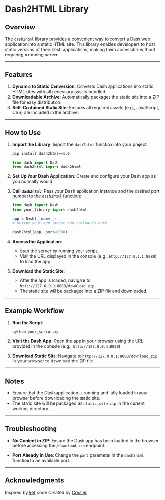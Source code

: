 # Dash2HTML Library

## Overview

The `dash2html` library provides a convenient way to convert a Dash web application into a static HTML site. This library enables developers to host static versions of their Dash applications, making them accessible without requiring a running server.

---

## Features

1. **Dynamic to Static Conversion**: Converts Dash applications into static HTML sites with all necessary assets bundled.
2. **Downloadable Archive**: Automatically packages the static site into a ZIP file for easy distribution.
3. **Self-Contained Static Site**: Ensures all required assets (e.g., JavaScript, CSS) are included in the archive.

---

## How to Use

1. **Import the Library**:
   Import the `dash2html` function into your project.
   ```bash
   pip install dash2html==1.0
   ```
   ```python
   from dash import Dash
   from dash2html import dash2html
   ```

2. **Set Up Your Dash Application**:
   Create and configure your Dash app as you normally would.

3. **Call `dash2html`**:
   Pass your Dash application instance and the desired port number to the `dash2html` function:
   ```python
   from dash import Dash
   from your_library import dash2html

   app = Dash(__name__)
   # Define your app layout and callbacks here
   
   dash2html(app, port=8080)
   ```

4. **Access the Application**:
   - Start the server by running your script.
   - Visit the URL displayed in the console (e.g., `http://127.0.0.1:8080`) to load the app.

5. **Download the Static Site**:
   - After the app is loaded, navigate to `http://127.0.0.1:8080/download_zip`.
   - The static site will be packaged into a ZIP file and downloaded.

---

## Example Workflow

1. **Run the Script**:
   ```bash
   python your_script.py
   ```

2. **Visit the Dash App**:
   Open the app in your browser using the URL provided in the console (e.g., `http://127.0.0.1:8080`).

3. **Download Static Site**:
   Navigate to `http://127.0.0.1:8080/download_zip` in your browser to download the ZIP file.

---

## Notes

- Ensure that the Dash application is running and fully loaded in your browser before downloading the static site.
- The static site will be packaged as `static_site.zip` in the current working directory.

---

## Troubleshooting

- **No Content in ZIP**:
  Ensure the Dash app has been loaded in the browser before accessing the `/download_zip` endpoint.
  
- **Port Already in Use**:
  Change the `port` parameter in the `dash2html` function to an available port.

---

## Acknowledgments
Inspired by [Ref](https://gist.github.com/exzhawk/33e5dcfc8859e3b6ff4e5269b1ba0ba4) code
Created by [Creater](https://github.com/dummyjenil/)